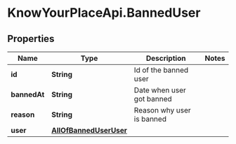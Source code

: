 # KnowYourPlaceApi.BannedUser

## Properties
Name | Type | Description | Notes
------------ | ------------- | ------------- | -------------
**id** | **String** | Id of the banned user | 
**bannedAt** | **String** | Date when user got banned | 
**reason** | **String** | Reason why user is banned | 
**user** | [**AllOfBannedUserUser**](AllOfBannedUserUser.md) |  | 
